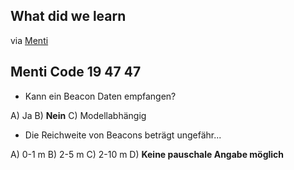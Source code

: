 ## What did we learn

via [Menti](https://www.menti.com/)



## Menti Code 19 47 47


* Kann ein Beacon Daten empfangen?

A) Ja
B) __Nein__
C) Modellabhängig

* Die Reichweite von Beacons beträgt ungefähr...

A) 0-1 m
B) 2-5 m
C) 2-10 m
D) __Keine pauschale Angabe möglich__
